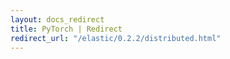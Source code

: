 ```yaml
---
layout: docs_redirect
title: PyTorch | Redirect
redirect_url: "/elastic/0.2.2/distributed.html"
---
```

